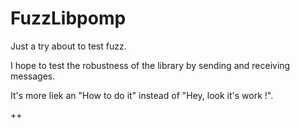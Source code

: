 # FuzzLibpomp

Just a try about to test fuzz.

I hope to test the robustness of the library by sending and receiving messages.

It's more liek an "How to do it" instead of "Hey, look it's work !".

++
